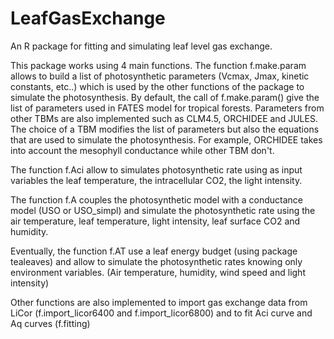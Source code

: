 # LeafGasExchange
An R package for fitting and simulating leaf level gas exchange.

This package works using 4 main functions. 
The function f.make.param allows to build a list of photosynthetic parameters (Vcmax, Jmax, kinetic constants, etc..) which is used by the other functions of the package to simulate the photosynthesis. By default, the call of f.make.param() give the list of parameters used in FATES model for tropical forests. Parameters from other TBMs are also implemented such as CLM4.5, ORCHIDEE and JULES. The choice of a TBM modifies the list of parameters but also the equations that are used to simulate the photosynthesis. For example, ORCHIDEE takes into account the mesophyll conductance while other TBM don't. 

The function f.Aci allow to simulates photosynthetic rate using as input variables the leaf temperature, the intracellular CO2, the light intensity.

The function f.A couples the photosynthetic model with a conductance model (USO or USO_simpl) and simulate the photosynthetic rate using the air temperature, leaf temperature, light intensity, leaf surface CO2 and humidity.

Eventually, the function f.AT use a leaf energy budget (using package tealeaves) and allow to simulate the photosynthetic rates knowing only environment variables. (Air temperature, humidity, wind speed and light intensity)

Other functions are also implemented to import gas exchange data from LiCor (f.import_licor6400 and f.import_licor6800) and to fit Aci curve and Aq curves (f.fitting)

